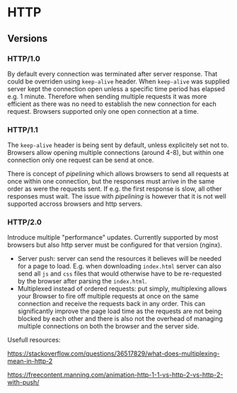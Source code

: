 # HTTP

## Versions

### HTTP/1.0
By default every connection was terminated after server response. That could be overriden using `keep-alive` header. When `keep-alive` was supplied server kept
the connection open unless a specific time period has elapsed e.g. 1 minute. Therefore when sending multiple requests it was more efficient as there was no need
to establish the new connection for each request.
Browsers supported only one open connection at a time.

### HTTP/1.1
The `keep-alive` header is being sent by default, unless explicitely set not to.
Browsers allow opening multiple connections (around 4-8), but within one connection only one request can be send at once.

There is concept of *pipelining* which allows browsers to send all requests at once within one connection, but the responses must arrive in the same
order as were the requests sent. If e.g. the first response is slow, all other responses must wait. The issue with *pipelining* is however that it is
not well supported accross browsers and http servers.

### HTTP/2.0
Introduce multiple "performance" updates. Currently supported by most browsers but also http server must be configured for that version (nginx).
* Server push: server can send the resources it believes will be needed for a page to load. E.g. when downloading `index.html` server can also send all `js` and
  `css` files that would otherwise have to be re-requested by the browser after parsing the `index.html`.
* Multiplexed instead of ordered requests: put simply, multiplexing allows your Browser to fire off multiple requests at once on the same connection and receive the requests back in any order.
  This can significantly improve the page load time as the requests are not being blocked by each other and there is also not the overhead of managing multiple
  connections on both the browser and the server side.

Usefull resources:

https://stackoverflow.com/questions/36517829/what-does-multiplexing-mean-in-http-2

https://freecontent.manning.com/animation-http-1-1-vs-http-2-vs-http-2-with-push/
